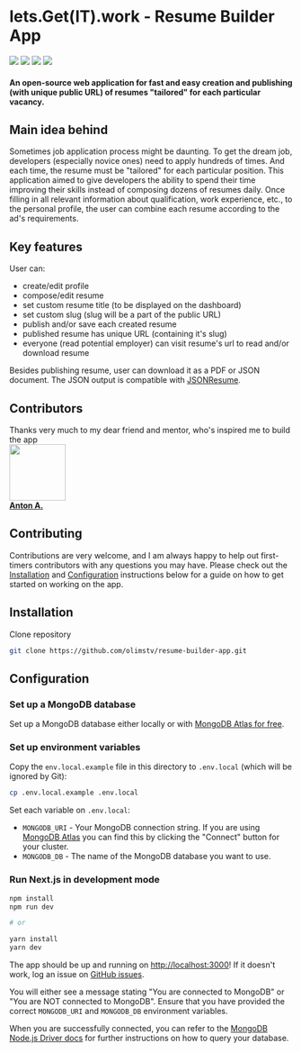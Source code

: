 # lets.Get(IT).work - Resume Builder App

<img src='https://img.shields.io/github/checks-status/olimstv/resume-builder-app/6f2b9d02a4319f7152423ff746958230c8097f19'/> <img src='https://img.shields.io/github/issues/olimstv/resume-builder-app'> <img src="https://img.shields.io/website?down_color=red&down_message=orange&up_color=green&up_message=up&url=https%3A%2F%2Fletsmakeit.com"/> <img src='https://www.codefactor.io/repository/github/olimstv/resume-builder-app/badge' />

#### An open-source web application for fast and easy creation and publishing (with unique public URL) of resumes "tailored" for each particular vacancy.

## Main idea behind
Sometimes job application process might be daunting. To get the dream job, developers (especially novice ones) need to apply hundreds of times. And each time, the resume must be "tailored" for each particular position. This application aimed to give developers the ability to spend their time improving their skills instead of composing dozens of resumes daily.
Once filling in all relevant information about qualification, work experience, etc., to the personal profile, the user
can combine each resume according to the ad's requirements. 

## Key features
User can:
- create/edit profile
- compose/edit resume
- set custom resume title (to be displayed on the dashboard)
- set custom slug (slug will be a part of the public URL)
- publish and/or save each created resume
- published resume has unique URL (containing it's slug)
- everyone (read potential employer) can visit resume's url to read and/or download resume

Besides publishing resume, user can download it as a PDF or JSON document. The JSON output is compatible with [JSONResume](https://jsonresume.org).

## Contributors
Thanks very much to my dear friend and mentor, who's inspired me to build the app <br>
[<img src="https://avatars.githubusercontent.com/u/282177?v=4" width="100px;"/><br /><b>Anton A.</b>](https://github.com/meglio)<br/>
## Contributing
Contributions are very welcome, and I am always happy to help out first-timers contributors with any questions you may have. Please check out the [Installation](#installation) and [Configuration](#configuration) instructions below for a guide on how to get started on working on the app.
## Installation
Clone repository

```bash
git clone https://github.com/olimstv/resume-builder-app.git
```

## Configuration

### Set up a MongoDB database

Set up a MongoDB database either locally or with [MongoDB Atlas for free](https://mongodb.com/atlas).

### Set up environment variables

Copy the `env.local.example` file in this directory to `.env.local` (which will be ignored by Git):

```bash
cp .env.local.example .env.local
```

Set each variable on `.env.local`:

- `MONGODB_URI` - Your MongoDB connection string. If you are using [MongoDB Atlas](https://mongodb.com/atlas) you can
  find this by clicking the "Connect" button for your cluster.
- `MONGODB_DB` - The name of the MongoDB database you want to use.

### Run Next.js in development mode

```bash
npm install
npm run dev

# or

yarn install
yarn dev
```

The app should be up and running on [http://localhost:3000](http://localhost:3000)! If it doesn't work, log an issue on
[GitHub issues](https://github.com/olimstv/resume-builder-app/issues).

You will either see a message stating "You are connected to MongoDB" or "You are NOT connected to MongoDB". Ensure that
you have provided the correct `MONGODB_URI` and `MONGODB_DB` environment variables.

When you are successfully connected, you can refer to
the [MongoDB Node.js Driver docs](https://mongodb.github.io/node-mongodb-native/3.4/tutorials/collections/) for further
instructions on how to query your database.


